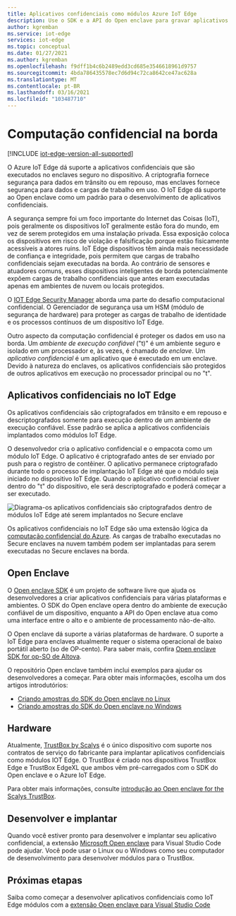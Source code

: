 ```yaml
---
title: Aplicativos confidenciais como módulos Azure IoT Edge
description: Use o SDK e a API do Open enclave para gravar aplicativos confidenciais e implantá-los como IoT Edge módulos para computação confidencial
author: kgremban
ms.service: iot-edge
services: iot-edge
ms.topic: conceptual
ms.date: 01/27/2021
ms.author: kgremban
ms.openlocfilehash: f9dff1b4c6b2489edd3cd685e3546618961d9757
ms.sourcegitcommit: 4bda786435578ec7d6d94c72ca8642ce47ac628a
ms.translationtype: MT
ms.contentlocale: pt-BR
ms.lasthandoff: 03/16/2021
ms.locfileid: "103487710"
---
```

# <a name="confidential-computing-at-the-edge"></a>Computação confidencial na borda

[!INCLUDE [iot-edge-version-all-supported](../../includes/iot-edge-version-all-supported.md)]

O Azure IoT Edge dá suporte a aplicativos confidenciais que são executados no enclaves seguro no dispositivo. A criptografia fornece segurança para dados em trânsito ou em repouso, mas enclaves fornece segurança para dados e cargas de trabalho em uso. O IoT Edge dá suporte ao Open enclave como um padrão para o desenvolvimento de aplicativos confidenciais.

A segurança sempre foi um foco importante do Internet das Coisas (IoT), pois geralmente os dispositivos IoT geralmente estão fora do mundo, em vez de serem protegidos em uma instalação privada. Essa exposição coloca os dispositivos em risco de violação e falsificação porque estão fisicamente acessíveis a atores ruins. IoT Edge dispositivos têm ainda mais necessidade de confiança e integridade, pois permitem que cargas de trabalho confidenciais sejam executadas na borda. Ao contrário de sensores e atuadores comuns, esses dispositivos inteligentes de borda potencialmente expõem cargas de trabalho confidenciais que antes eram executadas apenas em ambientes de nuvem ou locais protegidos.

O [IOT Edge Security Manager](iot-edge-security-manager.md) aborda uma parte do desafio computacional confidencial. O Gerenciador de segurança usa um HSM (módulo de segurança de hardware) para proteger as cargas de trabalho de identidade e os processos contínuos de um dispositivo IoT Edge.

Outro aspecto da computação confidencial é proteger os dados em uso na borda. Um *ambiente de execução confiável* ("t)" é um ambiente seguro e isolado em um processador e, às vezes, é chamado de *enclave*. Um *aplicativo confidencial* é um aplicativo que é executado em um enclave. Devido à natureza do enclaves, os aplicativos confidenciais são protegidos de outros aplicativos em execução no processador principal ou no "t".

## <a name="confidential-applications-on-iot-edge"></a>Aplicativos confidenciais no IoT Edge

Os aplicativos confidenciais são criptografados em trânsito e em repouso e descriptografados somente para execução dentro de um ambiente de execução confiável. Esse padrão se aplica a aplicativos confidenciais implantados como módulos IoT Edge.

O desenvolvedor cria o aplicativo confidencial e o empacota como um módulo IoT Edge. O aplicativo é criptografado antes de ser enviado por push para o registro de contêiner. O aplicativo permanece criptografado durante todo o processo de implantação IoT Edge até que o módulo seja iniciado no dispositivo IoT Edge. Quando o aplicativo confidencial estiver dentro do "t" do dispositivo, ele será descriptografado e poderá começar a ser executado.

![Diagrama-os aplicativos confidenciais são criptografados dentro de módulos IoT Edge até serem implantados no Secure enclave](./media/deploy-confidential-applications/confidential-applications-encrypted.png)

Os aplicativos confidenciais no IoT Edge são uma extensão lógica da [computação confidencial do Azure](../confidential-computing/overview.md). As cargas de trabalho executadas no Secure enclaves na nuvem também podem ser implantadas para serem executadas no Secure enclaves na borda.

## <a name="open-enclave"></a>Open Enclave

O [Open enclave SDK](https://openenclave.io/sdk/) é um projeto de software livre que ajuda os desenvolvedores a criar aplicativos confidenciais para várias plataformas e ambientes. O SDK do Open enclave opera dentro do ambiente de execução confiável de um dispositivo, enquanto a API do Open enclave atua como uma interface entre o alto e o ambiente de processamento não-de-alto.

O Open enclave dá suporte a várias plataformas de hardware. O suporte a IoT Edge para enclaves atualmente requer o sistema operacional de baixo portátil aberto (so de OP-cento). Para saber mais, confira [Open enclave SDK for op-SO de Altova](https://github.com/openenclave/openenclave/blob/master/docs/GettingStartedDocs/OP-TEE/Introduction.md).

O repositório Open enclave também inclui exemplos para ajudar os desenvolvedores a começar. Para obter mais informações, escolha um dos artigos introdutórios:

* [Criando amostras do SDK do Open enclave no Linux](https://github.com/openenclave/openenclave/blob/master/samples/BuildSamplesLinux.md)
* [Criando amostras do SDK do Open enclave no Windows](https://github.com/openenclave/openenclave/blob/master/samples/BuildSamplesWindows.md)

## <a name="hardware"></a>Hardware

Atualmente, [TrustBox by Scalys](https://scalys.com/trustbox-industrial/) é o único dispositivo com suporte nos contratos de serviço do fabricante para implantar aplicativos confidenciais como módulos IOT Edge. O TrustBox é criado nos dispositivos TrustBox Edge e TrustBox EdgeXL que ambos vêm pré-carregados com o SDK do Open enclave e o Azure IoT Edge.

Para obter mais informações, consulte [introdução ao Open enclave for the Scalys TrustBox](https://aka.ms/scalys-trustbox-edge-get-started).

## <a name="develop-and-deploy"></a>Desenvolver e implantar

Quando você estiver pronto para desenvolver e implantar seu aplicativo confidencial, a extensão [Microsoft Open enclave](https://marketplace.visualstudio.com/items?itemName=ms-iot.msiot-vscode-openenclave) para Visual Studio Code pode ajudar. Você pode usar o Linux ou o Windows como seu computador de desenvolvimento para desenvolver módulos para o TrustBox.

## <a name="next-steps"></a>Próximas etapas

Saiba como começar a desenvolver aplicativos confidenciais como IoT Edge módulos com a [extensão Open enclave para Visual Studio Code](https://github.com/openenclave/openenclave/tree/master/devex/vscode-extension)
